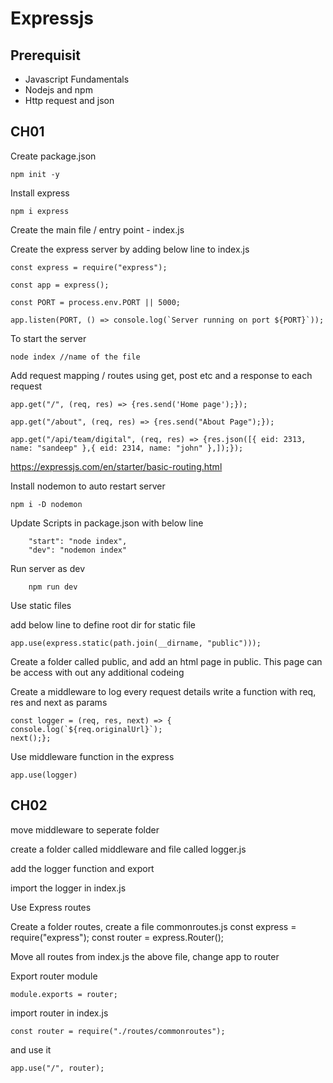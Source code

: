 # Expressjs

## Prerequisit

- Javascript Fundamentals
- Nodejs and npm
- Http request and json

## CH01

Create package.json

    npm init -y

Install express

    npm i express

Create the main file / entry point - index.js

Create the express server by adding below line to index.js

    const express = require("express");

    const app = express();

    const PORT = process.env.PORT || 5000;

    app.listen(PORT, () => console.log(`Server running on port ${PORT}`));

To start the server

    node index //name of the file

Add request mapping / routes using get, post etc and a response to each request

    app.get("/", (req, res) => {res.send('Home page');});

    app.get("/about", (req, res) => {res.send("About Page");});

    app.get("/api/team/digital", (req, res) => {res.json([{ eid: 2313, name: "sandeep" },{ eid: 2314, name: "john" },]);});

https://expressjs.com/en/starter/basic-routing.html

Install nodemon to auto restart server

    npm i -D nodemon

Update Scripts in package.json with below line

        "start": "node index",
        "dev": "nodemon index"

Run server as dev

        npm run dev

Use static files

add below line to define root dir for static file

    app.use(express.static(path.join(__dirname, "public")));

Create a folder called public, and add an html page in public.
This page can be access with out any additional codeing

Create a middleware to log every request details
write a function with req, res and next as params

    const logger = (req, res, next) => {
    console.log(`${req.originalUrl}`);
    next();};

Use middleware function in the express

    app.use(logger)

## CH02

move middleware to seperate folder

create a folder called middleware and file called logger.js

add the logger function and export

import the logger in index.js

Use Express routes

Create a folder routes, create a file commonroutes.js
const express = require("express");
const router = express.Router();

Move all routes from index.js the above file, change app to router

Export router module

    module.exports = router;

import router in index.js

    const router = require("./routes/commonroutes");

and use it

    app.use("/", router);
